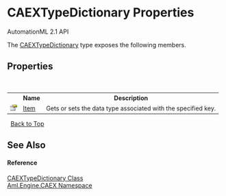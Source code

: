 # CAEXTypeDictionary Properties
AutomationML 2.1 API 

The <a href="T_Aml_Engine_CAEX_CAEXTypeDictionary">CAEXTypeDictionary</a> type exposes the following members.


## Properties
&nbsp;<table><tr><th></th><th>Name</th><th>Description</th></tr><tr><td>![Public property](media/pubproperty.gif "Public property")</td><td><a href="P_Aml_Engine_CAEX_CAEXTypeDictionary_Item">Item</a></td><td>
Gets or sets the data type associated with the specified key.</td></tr></table>&nbsp;
<a href="#caextypedictionary-properties">Back to Top</a>

## See Also


#### Reference
<a href="T_Aml_Engine_CAEX_CAEXTypeDictionary">CAEXTypeDictionary Class</a><br /><a href="N_Aml_Engine_CAEX">Aml.Engine.CAEX Namespace</a><br />